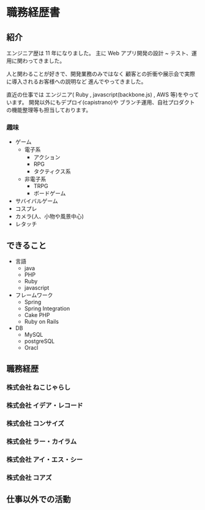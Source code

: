 # 職務経歴書

## 紹介
エンジニア歴は 11 年になりました。
主に Web アプリ開発の設計 ~ テスト、運用に関わってきました。

人と関わることが好きで、開発業務のみではなく
顧客との折衝や展示会で実際に導入されるお客様への説明など
進んでやってきました。

直近の仕事では
エンジニア( Ruby , javascript(backbone.js) , AWS 等)をやっています。
開発以外にもデプロイ(capistrano)や ブランチ運用、自社プロダクトの機能整理等も担当しております。

### 趣味
- ゲーム
  - 電子系
    - アクション
    - RPG
    - タクティクス系
  - 非電子系
    - TRPG
    - ボードゲーム
- サバイバルゲーム
- コスプレ
- カメラ(人、小物や風景中心)
- レタッチ

## できること
- 言語
  - java
  - PHP
  - Ruby
  - javascript
- フレームワーク
  - Spring
  - Spring Integration
  - Cake PHP
  - Ruby on Rails
- DB
  - MySQL
  - postgreSQL
  - Oracl

## 職務経歴

### 株式会社 ねこじゃらし

### 株式会社 イデア・レコード

### 株式会社 コンサイズ

### 株式会社 ラー・カイラム

### 株式会社 アイ・エス・シー

### 株式会社 コアズ


## 仕事以外での活動

